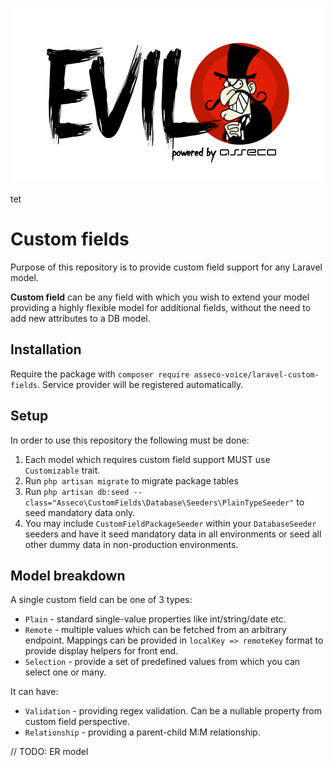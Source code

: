 <p align="center"><a href="https://see.asseco.com" target="_blank"><img src="https://github.com/asseco-voice/art/blob/main/evil_logo.png" width="500"></a></p>

tet

# Custom fields

Purpose of this repository is to provide custom field support for any Laravel model. 

**Custom field** can be any field with which you wish to extend your model providing
a highly flexible model for additional fields, without the need to add new attributes 
to a DB model.

## Installation

Require the package with ``composer require asseco-voice/laravel-custom-fields``.
Service provider will be registered automatically.

## Setup

In order to use this repository the following must be done:

1. Each model which requires custom field support MUST use ``Customizable`` trait. 
1. Run ``php artisan migrate`` to migrate package tables
1. Run ``php artisan db:seed --class="Asseco\CustomFields\Database\Seeders\PlainTypeSeeder"``
to seed mandatory data only. 
1. You may include ``CustomFieldPackageSeeder`` within your ``DatabaseSeeder``
seeders and have it seed mandatory data in all environments or seed all other dummy data in
non-production environments. 

## Model breakdown

A single custom field can be one of 3 types:

- ``Plain`` - standard single-value properties like int/string/date etc.
- ``Remote`` - multiple values which can be fetched from an arbitrary endpoint. Mappings can be provided in `localKey => remoteKey` format 
to provide display helpers for front end. 
- ``Selection`` - provide a set of predefined values from which you can select one or many.  

It can have:

- ``Validation`` - providing regex validation. Can be a nullable property from custom field perspective.
- ``Relationship`` - providing a parent-child M:M relationship.

// TODO: ER model
